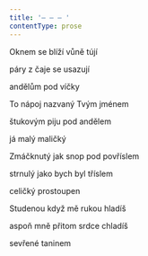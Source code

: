 ```yaml
---
title: '– – – '
contentType: prose
---
```


Oknem se blíží vůně tújí

páry z čaje se usazují

andělům pod víčky

To nápoj nazvaný Tvým jménem

štukovým piju pod andělem

já malý maličký

Zmáčknutý jak snop pod povříslem

strnulý jako bych byl tříslem

celičký prostoupen

Studenou když mě rukou hladíš

aspoň mně přitom srdce chladíš

sevřené taninem
